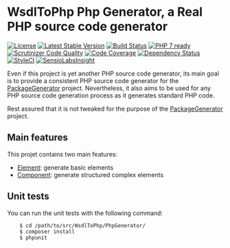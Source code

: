 # WsdlToPhp Php Generator, a Real PHP source code generator
[![License](https://poser.pugx.org/wsdltophp/phpgenerator/license)](https://packagist.org/packages/wsdltophp/phpgenerator)
[![Latest Stable Version](https://poser.pugx.org/wsdltophp/phpgenerator/version.png)](https://packagist.org/packages/wsdltophp/phpgenerator)
[![Build Status](https://api.travis-ci.org/WsdlToPhp/PhpGenerator.svg)](https://travis-ci.org/WsdlToPhp/PhpGenerator)
[![PHP 7 ready](http://php7ready.timesplinter.ch/WsdlToPhp/PhpGenerator/badge.svg)](https://travis-ci.org/WsdlToPhp/PhpGenerator)
[![Scrutinizer Code Quality](https://scrutinizer-ci.com/g/WsdlToPhp/PhpGenerator/badges/quality-score.png)](https://scrutinizer-ci.com/g/WsdlToPhp/PhpGenerator/)
[![Code Coverage](https://scrutinizer-ci.com/g/WsdlToPhp/PhpGenerator/badges/coverage.png)](https://scrutinizer-ci.com/g/WsdlToPhp/PhpGenerator/)
[![Dependency Status](https://www.versioneye.com/user/projects/5571b32b6634650018000011/badge.svg)](https://www.versioneye.com/user/projects/5571b32b6634650018000011)
[![StyleCI](https://styleci.io/repos/36832375/shield)](https://styleci.io/repos/36832375)
[![SensioLabsInsight](https://insight.sensiolabs.com/projects/e55e9115-5a3f-4d37-bfd5-b01c8de579f9/mini.png)](https://insight.sensiolabs.com/projects/e55e9115-5a3f-4d37-bfd5-b01c8de579f9)

Even if this project is yet another PHP source code generator, its main goal is to provide a consistent PHP source code generator for the [PackageGenerator](https://github.com/WsdlToPhp/PackageGenerator) project. Nevertheless, it also aims to be used for any PHP source code generation process as it generates standard PHP code.

Rest assured that it is not tweaked for the purpose of the [PackageGenerator](https://github.com/WsdlToPhp/PackageGenerator) project.

## Main features
This projet contains two main features:

- [Element](src/Element/README.md): generate basic elements
- [Component](src/Component/README.md): generate structured complex elements

## Unit tests
You can run the unit tests with the following command:
```
    $ cd /path/to/src/WsdlToPhp/PhpGenerator/
    $ composer install
    $ phpunit
```
